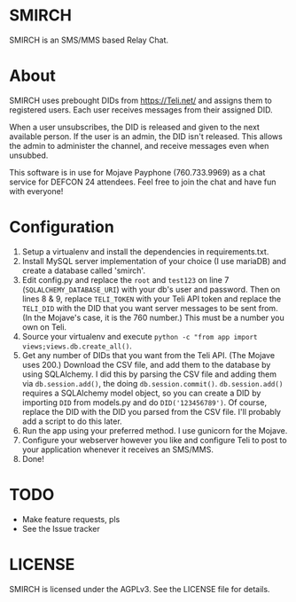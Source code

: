 # SMIRCH
SMIRCH is an SMS/MMS based Relay Chat.

# About

SMIRCH uses prebought DIDs from https://Teli.net/ and assigns them to registered users.
Each user receives messages from their assigned DID.

When a user unsubscribes, the DID is released and given to the next available person.
If the user is an admin, the DID isn't released. This allows the admin to administer the channel, and receive messages even when unsubbed.

This software is in use for Mojave Payphone (760.733.9969) as a chat service for DEFCON 24 attendees.
Feel free to join the chat and have fun with everyone!

# Configuration
1. Setup a virtualenv and install the dependencies in requirements.txt.
2. Install MySQL server implementation of your choice (I use mariaDB) and create a database called 'smirch'.
3. Edit config.py and replace the `root` and `test123` on line 7 (`SQLALCHEMY_DATABASE_URI`) with your db's user and password. Then on lines 8 & 9, replace `TELI_TOKEN` with your Teli API token and replace the `TELI_DID` with the DID that you want server messages to be sent from. (In the Mojave's case, it is the 760 number.) This must be a number you own on Teli.
4. Source your virtualenv and execute `python -c "from app import views;views.db.create_all()`.
5. Get any number of DIDs that you want from the Teli API. (The Mojave uses 200.) Download the CSV file, and add them to the database by using SQLAlchemy. I did this by parsing the CSV file and adding them via `db.session.add()`, the doing `db.session.commit()`. `db.session.add()` requires a SQLAlchemy model object, so you can create a DID by importing `DID` from models.py and do `DID('123456789')`. Of course, replace the DID with the DID you parsed from the CSV file. I'll probably add a script to do this later.
5. Run the app using your preferred method. I use gunicorn for the Mojave.
6. Configure your webserver however you like and configure Teli to post to your application whenever it receives an SMS/MMS.
7. Done!

# TODO
* Make feature requests, pls
* See the Issue tracker

# LICENSE
SMIRCH is licensed under the AGPLv3. See the LICENSE file for details.
